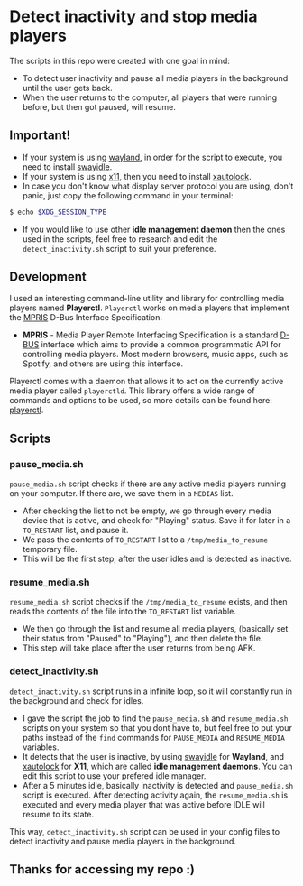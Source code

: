 # Detect inactivity and stop media players

The scripts in this repo were created with one goal in mind:
- To detect user inactivity and pause all media players in the background until the user gets back.
- When the user returns to the computer, all players that were running before, but then got paused, will resume.

## Important!
- If your system is using [wayland](https://wayland.freedesktop.org/), in order for the script to execute, you need to install [swayidle](https://github.com/swaywm/swayidle).
- If your system is using [x11](https://en.wikipedia.org/wiki/X_Window_System), then you need to install [xautolock](https://github.com/eatse21/xautolock).
- In case you don't know what display server protocol you are using, don't panic, just copy the following command in your terminal:
```bash
$ echo $XDG_SESSION_TYPE
```
- If you would like to use other **idle management daemon** then the ones used in the scripts, feel free to research and edit the ```detect_inactivity.sh``` script to suit your preference. 

## Development
I used an interesting command-line utility and library for controlling media players named **Playerctl**.
```Playerctl``` works on media players that implement the [MPRIS](https://specifications.freedesktop.org/mpris-spec/latest/) D-Bus Interface Specification.
- **MPRIS** - Media Player Remote Interfacing Specification is a standard [D-BUS](https://www.freedesktop.org/wiki/Software/dbus/) interface which aims to provide a common programmatic API for controlling media players. Most modern browsers, music apps, such as Spotify, and others are using this interface.

Playerctl comes with a daemon that allows it to act on the currently active media player called ```playerctld```.
This library offers a wide range of commands and options to be used, so more details can be found here: [playerctl](https://github.com/altdesktop/playerctl).

## Scripts

### pause_media.sh
```pause_media.sh``` script checks if there are any active media players running on your computer. If there are, we save them in a ```MEDIAS``` list.
- After checking the list to not be empty, we go through every media device that is active, and check for "Playing" status. Save it for later in a ```TO_RESTART``` list, and pause it.
- We pass the contents of ```TO_RESTART``` list to a ```/tmp/media_to_resume``` temporary file.
- This will be the first step, after the user idles and is detected as inactive.

### resume_media.sh
```resume_media.sh``` script checks if the ```/tmp/media_to_resume``` exists, and then reads the contents of the file into the ```TO_RESTART``` list variable.
- We then go through the list and resume all media players, (basically set their status from "Paused" to "Playing"), and then delete the file.
- This step will take place after the user returns from being AFK.

### detect_inactivity.sh
```detect_inactivity.sh``` script runs in a infinite loop, so it will constantly run in the background and check for idles.
- I gave the script the job to find the ```pause_media.sh``` and ```resume_media.sh``` scripts on your system so that you dont have to, but feel free to put your paths instead of the ```find``` commands for ```PAUSE_MEDIA``` and ```RESUME_MEDIA``` variables.
- It detects that the user is inactive, by using [swayidle](https://github.com/swaywm/swayidle) for **Wayland**, and [xautolock](https://github.com/eatse21/xautolock) for **X11**, which are called **idle management daemons**. You can edit this script to use your prefered idle manager.
- After a 5 minutes idle, basically inactivity is detected and ```pause_media.sh``` script is executed. After detecting activity again, the ```resume_media.sh``` is executed and every media player that was active before IDLE will resume to its state.

This way, ```detect_inactivity.sh``` script can be used in your config files to detect inactivity and pause media players in the background.

## Thanks for accessing my repo :)
